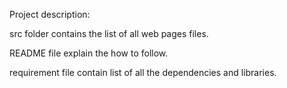 Project description:

src folder contains the list of all web pages files.

README file explain the how to follow.

requirement file contain list of all the dependencies and libraries.